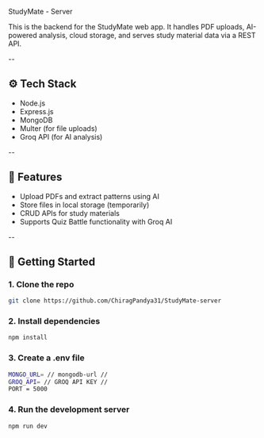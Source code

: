 StudyMate - Server

This is the backend for the StudyMate web app. It handles PDF uploads, AI-powered analysis, cloud storage, and serves study material data via a REST API.

--

## ⚙️ Tech Stack
- Node.js
- Express.js
- MongoDB
- Multer (for file uploads)
- Groq API (for AI analysis)

--

## 🧠 Features
- Upload PDFs and extract patterns using AI
- Store files in local storage (temporarily)
- CRUD APIs for study materials
- Supports Quiz Battle functionality with Groq AI

--

## 🚀 Getting Started

### 1. Clone the repo
```bash
git clone https://github.com/ChiragPandya31/StudyMate-server
```
### 2. Install dependencies
```bash
npm install
```
### 3. Create a .env file
```bash
MONGO_URL= // mongodb-url //
GROQ_API= // GROQ API KEY //
PORT = 5000
```
### 4. Run the development server
```bash
npm run dev
```
